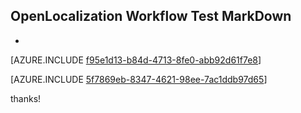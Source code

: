 ## OpenLocalization Workflow Test MarkDown
* 

[AZURE.INCLUDE [f95e1d13-b84d-4713-8fe0-abb92d61f7e8](calleeMd1.md)]



[AZURE.INCLUDE [5f7869eb-8347-4621-98ee-7ac1ddb97d65](calleeMd2.md)]

 
thanks!